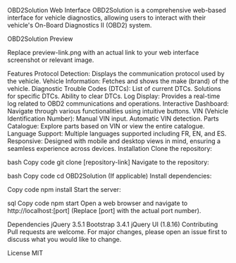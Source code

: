 OBD2Solution Web Interface
OBD2Solution is a comprehensive web-based interface for vehicle diagnostics, allowing users to interact with their vehicle's On-Board Diagnostics II (OBD2) system.

OBD2Solution Preview

Replace preview-link.png with an actual link to your web interface screenshot or relevant image.

Features
Protocol Detection: Displays the communication protocol used by the vehicle.
Vehicle Information: Fetches and shows the make (brand) of the vehicle.
Diagnostic Trouble Codes (DTCs):
List of current DTCs.
Solutions for specific DTCs.
Ability to clear DTCs.
Log Display: Provides a real-time log related to OBD2 communications and operations.
Interactive Dashboard: Navigate through various functionalities using intuitive buttons.
VIN (Vehicle Identification Number):
Manual VIN input.
Automatic VIN detection.
Parts Catalogue: Explore parts based on VIN or view the entire catalogue.
Language Support: Multiple languages supported including FR, EN, and ES.
Responsive: Designed with mobile and desktop views in mind, ensuring a seamless experience across devices.
Installation
Clone the repository:

bash
Copy code
git clone [repository-link]
Navigate to the repository:

bash
Copy code
cd OBD2Solution
(If applicable) Install dependencies:

Copy code
npm install
Start the server:

sql
Copy code
npm start
Open a web browser and navigate to http://localhost:[port] (Replace [port] with the actual port number).

Dependencies
jQuery 3.5.1
Bootstrap 3.4.1
jQuery UI (1.8.16)
Contributing
Pull requests are welcome. For major changes, please open an issue first to discuss what you would like to change.

License
MIT


